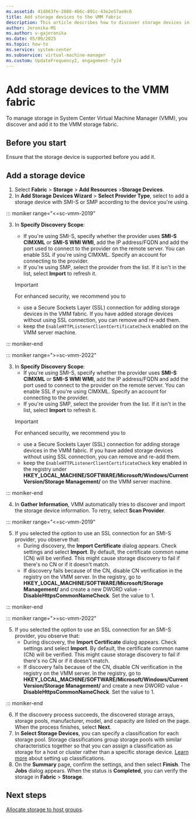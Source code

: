 ```yaml
---
ms.assetid: 41d863fe-2888-466c-891c-43e2e57ae0c6
title: Add storage devices to the VMM fabric
description: This article describes how to discover storage devices in the VMM fabric
author: Jeronika-MS
ms.author: v-gajeronika
ms.date: 05/09/2025
ms.topic: how-to
ms.service: system-center
ms.subservice: virtual-machine-manager
ms.custom: UpdateFrequency2, engagement-fy24
---
```


# Add storage devices to the VMM fabric


To manage storage in System Center Virtual Machine Manager (VMM), you discover and add it to the VMM storage fabric.

## Before you start

Ensure that the storage device is supported before you add it.

## Add a storage device

1. Select **Fabric** > **Storage** > **Add Resources** >**Storage Devices**.
2. In **Add Storage Devices Wizard** > **Select Provider Type**, select to add a storage device with SMI-S or SMP according to the device you're using.

::: moniker range="<=sc-vmm-2019"

3. In **Specify Discovery Scope**:
    - If you're using SMI-S, specify whether the provider uses **SMI-S CIMXML** or **SMI-S WMI WMI**, add the IP address/FQDN and add the port used to connect to the provider on the remote server. You can enable SSL if you're using CIMXML. Specify an account for connecting to the provider.
    - If you're using SMP, select the provider from the list. If it isn't in the list, select **Import** to refresh it.

   >[!Important]
   >For enhanced security, we recommend you to
     >- use a Secure Sockets Layer (SSL) connection for adding storage devices in the VMM fabric. If you have added storage devices without using SSL connection, you can remove and re-add them. 
     >- keep the `EnableHTTPListenerClientCertificateCheck` enabled on the VMM server machine.

::: moniker-end

::: moniker range=">=sc-vmm-2022"


3. In **Specify Discovery Scope**:
    - If you're using SMI-S, specify whether the provider uses **SMI-S CIMXML** or **SMI-S WMI WMI**, add the IP address/FQDN and add the port used to connect to the provider on the remote server. You can enable SSL if you're using CIMXML. Specify an account for connecting to the provider.
    - If you're using SMP, select the provider from the list. If it isn't in the list, select **Import** to refresh it.
   >[!Important]
   >For enhanced security, we recommend you to
     >- use a Secure Sockets Layer (SSL) connection for adding storage devices in the VMM fabric. If you have added storage devices without using SSL connection, you can remove and re-add them. 
     >- keep the `EnableHTTPListenerClientCertificateCheck` key enabled in the registry under **HKEY_LOCAL_MACHINE/SOFTWARE/Microsoft/Windows/CurrentVersion/Storage Management/** on the VMM server machine.

::: moniker-end


4. In **Gather Information**, VMM automatically tries to discover and import the storage device information. To retry, select **Scan Provider**.

::: moniker range="<=sc-vmm-2019"

5. If you selected the option to use an SSL connection for an SMI-S provider, you observe that:
    - During discovery, the **Import Certificate** dialog appears. Check settings and select **Import**. By default, the certificate common name (CN) will be verified. This might cause storage discovery to fail if there's no CN or if it doesn't match.
    - If discovery fails because of the CN, disable CN verification in the registry on the VMM server. In the registry, go to **HKEY_LOCAL_MACHINE/SOFTWARE/Microsoft/Storage Management/** and create a new DWORD value - **DisableHttpsCommonNameCheck**. Set the value to 1.

::: moniker-end

::: moniker range=">=sc-vmm-2022"

5. If you selected the option to use an SSL connection for an SMI-S provider, you observe that:
    - During discovery, the **Import Certificate** dialog appears. Check settings and select **Import**. By default, the certificate common name (CN) will be verified. This might cause storage discovery to fail if there's no CN or if it doesn't match.
    - If discovery fails because of the CN, disable CN verification in the registry on the VMM server. In the registry, go to **HKEY_LOCAL_MACHINE/SOFTWARE/Microsoft/Windows/CurrentVersion/Storage Management/** and create a new DWORD value - **DisableHttpsCommonNameCheck**. Set the value to 1.

::: moniker-end

6. If the discovery process succeeds, the discovered storage arrays, storage pools, manufacturer, model, and capacity are listed on the page. When the process finishes, select **Next**.
7. In **Select Storage Devices**, you can specify a classification for each storage pool. Storage classifications group storage pools with similar characteristics together so that you can assign a classification as storage for a host or cluster rather than a specific storage device. [Learn more](storage-classification.md) about setting up classifications.
8. On the **Summary** page, confirm the settings, and then select **Finish**. The **Jobs** dialog appears. When the status is **Completed**, you can verify the storage in **Fabric** > **Storage**.

## Next steps

[Allocate storage to host groups](storage-host-group.md).
